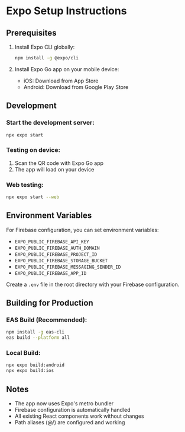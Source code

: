 
# Expo Setup Instructions

## Prerequisites
1. Install Expo CLI globally:
   ```bash
   npm install -g @expo/cli
   ```

2. Install Expo Go app on your mobile device:
   - iOS: Download from App Store
   - Android: Download from Google Play Store

## Development

### Start the development server:
```bash
npx expo start
```

### Testing on device:
1. Scan the QR code with Expo Go app
2. The app will load on your device

### Web testing:
```bash
npx expo start --web
```

## Environment Variables

For Firebase configuration, you can set environment variables:
- `EXPO_PUBLIC_FIREBASE_API_KEY`
- `EXPO_PUBLIC_FIREBASE_AUTH_DOMAIN`
- `EXPO_PUBLIC_FIREBASE_PROJECT_ID`
- `EXPO_PUBLIC_FIREBASE_STORAGE_BUCKET`
- `EXPO_PUBLIC_FIREBASE_MESSAGING_SENDER_ID`
- `EXPO_PUBLIC_FIREBASE_APP_ID`

Create a `.env` file in the root directory with your Firebase configuration.

## Building for Production

### EAS Build (Recommended):
```bash
npm install -g eas-cli
eas build --platform all
```

### Local Build:
```bash
npx expo build:android
npx expo build:ios
```

## Notes
- The app now uses Expo's metro bundler
- Firebase configuration is automatically handled
- All existing React components work without changes
- Path aliases (@/) are configured and working

